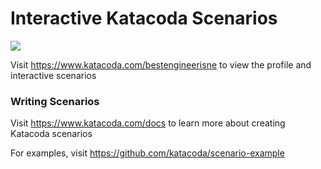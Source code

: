 # Interactive Katacoda Scenarios

[![](http://shields.katacoda.com/katacoda/bestengineerisne/count.svg)](https://www.katacoda.com/bestengineerisne "Get your profile on Katacoda.com")

Visit https://www.katacoda.com/bestengineerisne to view the profile and interactive scenarios

### Writing Scenarios
Visit https://www.katacoda.com/docs to learn more about creating Katacoda scenarios

For examples, visit https://github.com/katacoda/scenario-example
